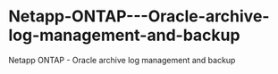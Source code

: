 # Netapp-ONTAP---Oracle-archive-log-management-and-backup
Netapp ONTAP - Oracle archive log management and backup
